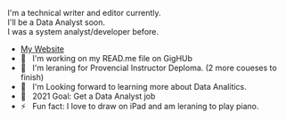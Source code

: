 I'm a technical writer and editor currently. <br />
I'll be a Data Analyst soon. <br />
I was a system analyst/developer before.<br />

+ [My Website](https://susanpeng.github.io/)
+ 🔭 &nbsp;&nbsp;I'm working on my READ.me file on GigHUb
+ 🌱 &nbsp;&nbsp;I'm leraning for Provencial Instructor Deploma. (2 more coueses to finish)
+ 👯 &nbsp;&nbsp;I'm Looking forward to learning more about Data Analitics.
+ 🥅 &nbsp;&nbsp;2021 Goal: Get a Data Analyst job
+ ⚡  &nbsp;&nbsp;Fun fact: I love to draw on iPad and am leraning to play piano.
